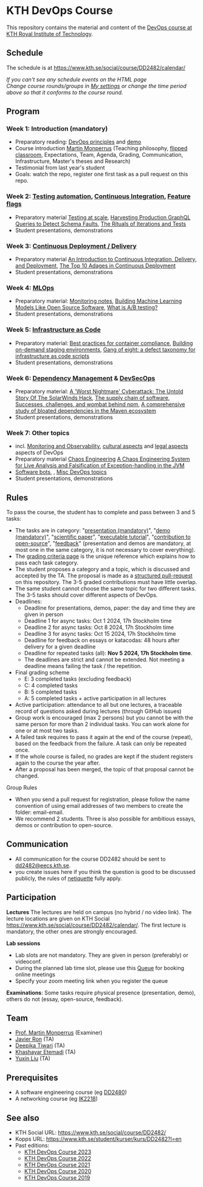 # KTH DevOps Course

This repository contains the material and content of the [DevOps course at KTH Royal Institute of Technology](https://www.kth.se/social/course/DD2482/).

## Schedule

The schedule is at <https://www.kth.se/social/course/DD2482/calendar/>

*If you can't see any schedule events on the HTML page*  
*Change course rounds/groups in [My settings](https://www.kth.se/social/course/DD2482/subscription/) or change the time period above so that it conforms to the course round.*

## Program

### Week 1: Introduction (mandatory)
* Preparatory reading: [DevOps principles](https://www.atlassian.com/devops/what-is-devops) and [demo](https://youtu.be/qcm0rG8EKXI)
* Course introduction [Martin Monperrus](https://www.monperrus.net/martin/) (Teaching philosophy, [flipped classroom](https://en.wikipedia.org/wiki/Flipped_classroom), Expectations, Team, Agenda, Grading, Communication, Infrastructure, Master's theses and Research)
* Testimonial from last year's student
* Goals: watch the repo, register one first task as a pull request on this repo.

### Week 2: [Testing automation](https://github.com/KTH/devops-course/issues/9), [Continuous Integration](https://github.com/KTH/devops-course/issues/3), [Feature flags](https://github.com/KTH/devops-course/issues/21)
* Preparatory material [Testing at scale](https://increment.com/testing/testing-at-scale/), [Harvesting Production GraphQL Queries to Detect Schema Faults](https://arxiv.org/pdf/2112.08267), [The Rituals of
Iterations and Tests](https://ieeexplore.ieee.org/stamp/stamp.jsp?arnumber=9238653)
* Student presentations, demonstrations

### Week 3: [Continuous Deployment / Delivery](https://github.com/KTH/devops-course/issues/12)
* Preparatory material [An Introduction to Continuous Integration, Delivery, and Deployment](https://www.digitalocean.com/community/tutorials/an-introduction-to-continuous-integration-delivery-and-deployment), [The Top 10 Adages in Continuous Deployment](https://zlmonroe.com/CSE566/Readings/5.The_Top_10_Adages_In_Continuous_Deployment.pdf)
* Student presentations, demonstrations

### Week 4: [MLOps](https://github.com/KTH/devops-course/issues/1016)
* Preparatory material: [Monitoring notes](https://www.monperrus.net/martin/monitoring.pdf), [Building Machine Learning Models Like Open Source Software](https://cacm.acm.org/magazines/2023/2/268952-building-machine-learning-models-like-open-source-software/fulltext), [What is A/B testing?](https://medium.com/is-that-product-management/what-is-a-b-testing-bc964ecd99b4)
* Student presentations, demonstrations


### Week 5: [Infrastructure as Code](https://github.com/KTH/devops-course/issues/2)
* Preparatory material: [Best practices for container compliance](https://increment.com/containers/container-compliance/), [Building on-demand staging environments](https://increment.com/containers/on-demand-staging-environments-kubernetes/), [Gang of eight: a defect taxonomy for infrastructure as code scripts](http://www.chrisparnin.me/pdf/GangOfEight.pdf)
* Student presentations, demonstrations


### Week 6: [Dependency Management](https://github.com/KTH/devops-course/issues/24) & [DevSecOps](https://github.com/KTH/devops-course/issues/18)
* Preparatory material: [A 'Worst Nightmare' Cyberattack: The Untold Story Of The SolarWinds Hack](https://www.npr.org/2021/04/16/985439655/a-worst-nightmare-cyberattack-the-untold-story-of-the-solarwinds-hack), [The supply chain of software](https://increment.com/apis/apis-supply-chain-software/), [Successes, challenges, and wombat behind npm](https://increment.com/development/interview-with-isaac-z-schlueter-ceo-of-npm/), [A comprehensive study of bloated dependencies in the Maven ecosystem ](https://arxiv.org/pdf/2001.07808)
* Student presentations, demonstrations


### Week 7: Other topics
* incl. [Monitoring and Observability](https://github.com/KTH/devops-course/issues/8), [cultural aspects](https://github.com/KTH/devops-course/issues/7) and [legal aspects](https://github.com/KTH/devops-course/issues/1557) aspects of DevOps 
* Preparatory material [Chaos Engineering](https://ieeexplore.ieee.org/iel7/52/5204063/07436642.pdf) [A Chaos Engineering System for Live Analysis and Falsification of Exception-handling in the JVM](http://arxiv.org/pdf/1805.05246)
* [Software bots](https://github.com/KTH/devops-course/issues/310), , [Misc DevOps topics](https://github.com/KTH/devops-course/issues/13)
* Student presentations, demonstrations


## Rules


To pass the course, the student has to complete and pass between 3 and 5 tasks:
* The tasks are in category: "[presentation (mandatory)](https://github.com/KTH/devops-course/blob/2024/grading-criteria.md#presentations)", "[demo (mandatory)](https://github.com/KTH/devops-course/blob/2024/grading-criteria.md#demos)", "[scientific paper](https://github.com/KTH/devops-course/blob/2024/grading-criteria.paper)", "[executable tutorial](https://github.com/KTH/devops-course/blob/2024/grading-criteria.md#executable-tutorials)", "[contribution to open-source](https://github.com/KTH/devops-course/blob/2024/grading-criteria.md#open-source-contributions)", "[feedback](https://github.com/KTH/devops-course/blob/2024/grading-criteria.md#feedback)" (presentation and demos are mandatory, at most one in the same category, it is not necessary to cover everything).
* The [grading criteria page](grading-criteria.md) is the unique reference which explains how to pass each task category.
* The student proposes a category and a topic, which is discussed and accepted by the TA. The proposal is made as a [structured pull-request](https://github.com/KTH/devops-course/blob/2024/.github/pull_request_template.md) on this repository. The 3-5 graded contributions must have little overlap.
* The same student cannot choose the same topic for two different tasks. The 3-5 tasks should cover different aspects of DevOps.
* Deadlines:
  * Deadline for presentations, demos, paper: the day and time they are given in person
  * Deadline 1 for async tasks: Oct 1 2024, 17h Stockholm time
  * Deadline 2 for async tasks: Oct 8 2024, 17h Stockholm time
  * Deadline 3 for async tasks: Oct 15 2024, 17h Stockholm time
  * Deadline for feedback on essays or katacodas: 48 hours after delivery for a given deadline
  * Deadline for repeated tasks (all): **Nov 5 2024, 17h Stockholm time**.
  * The deadlines are strict and cannot be extended. Not meeting a deadline means failing the task / the repetition.
* Final grading scheme
  * E: 3 completed tasks (excluding feedback)
  * C: 4 completed tasks 
  * B: 5 completed tasks 
  * A: 5 completed tasks + active participation in all lectures
* Active participation: attendance to all but one lectures, a traceable record of questions asked during lectures (through GitHub issues)  
* Group work is encouraged (max 2 persons) but you cannot be with the same person for more than 2 individual tasks. You can work alone for one or at most two tasks.
* A failed task requires to pass it again at the end of the course (repeat), based on the feedback from the failure. A task can only be repeated once.
* If the whole course is failed, no grades are kept if the student registers again to the course the year after. 
* After a proposal has been merged, the topic of that proposal cannot be changed.

Group Rules
* When you send a pull request for registration, please follow the name convention of using email addresses of two members to create the folder: email-email.
* We recommend 2 students. Three is also possible for ambitious essays, demos or contribution to open-source.

## Communication

* All communication for the course DD2482 should be sent to <dd2482@eecs.kth.se>.
* you create issues here if you think the question is good to be discussed publicly, the rules of [netiquette](https://en.wikipedia.org/wiki/Etiquette_in_technology) fully apply.

## Participation

**Lectures** The lectures are held on campus (no hybrid / no video link). The lecture locations are given on KTH Social <https://www.kth.se/social/course/DD2482/calendar/>. The first lecture is mandatory, the other ones are strongly encouraged.

**Lab sessions**

* Lab slots are not mandatory. They are given in person (preferably) or videoconf.
* During the planned lab time slot, please use this [Queue](https://queue.csc.kth.se/Queue/DD2482) for booking online meetings
* Specify your zoom meeting link when you register the queue

**Examinations**: Some tasks require physical presence (presentation, demo), others do not (essay, open-source, feedback).

## Team

* [Prof. Martin Monperrus](http://www.monperrus.net/martin/) (Examiner)
* [Javier Ron](https://www.kth.se/profile/javierro?l=en) (TA)
* [Deepika Tiwari](https://www.kth.se/profile/deepikat) (TA)
* [Khashayar Etemadi](https://www.kth.se/profile/khaes) (TA)
* [Yuxin Liu](https://www.kth.se/profile/yuxinli) (TA)


## Prerequisites

* A software engineering course (eg [DD2480](https://www.kth.se/student/kurser/kurs/DD2480))
* A networking course (eg [IK2218](https://www.kth.se/student/kurser/kurs/IK2218?l=en))

## See also

* KTH Social URL: <https://www.kth.se/social/course/DD2482/>
* Kopps URL: <https://www.kth.se/student/kurser/kurs/DD2482?l=en>
* Past editions:
  * [KTH DevOps Course 2023](https://github.com/KTH/devops-course/blob/master/attic/2023/)
  * [KTH DevOps Course 2022](https://github.com/KTH/devops-course/blob/master/attic/2022/)
  * [KTH DevOps Course 2021](https://github.com/KTH/devops-course/blob/master/attic/2021/)
  * [KTH DevOps Course 2020](https://github.com/KTH/devops-course/blob/master/attic/2020/)
  * [KTH DevOps Course 2019](https://github.com/KTH/devops-course/blob/master/attic/2019/)



